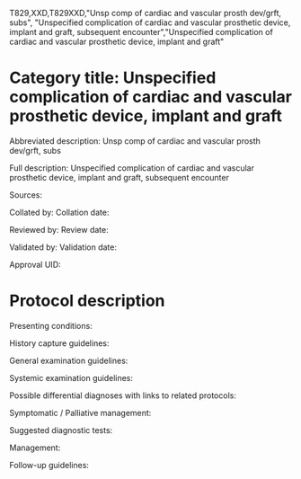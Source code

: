 T829,XXD,T829XXD,"Unsp comp of cardiac and vascular prosth dev/grft, subs", "Unspecified complication of cardiac and vascular prosthetic device, implant and graft, subsequent encounter","Unspecified complication of cardiac and vascular prosthetic device, implant and graft"
# Category title: Unspecified complication of cardiac and vascular prosthetic device, implant and graft

Abbreviated description: Unsp comp of cardiac and vascular prosth dev/grft, subs

Full description: Unspecified complication of cardiac and vascular prosthetic device, implant and graft, subsequent encounter

Sources:

Collated by:
Collation date:

Reviewed by:
Review date:

Validated by:
Validation date:

Approval UID:

# Protocol description

Presenting conditions:

History capture guidelines:

General examination guidelines:

Systemic examination guidelines:

Possible differential diagnoses with links to related protocols:

Symptomatic / Palliative management:

Suggested diagnostic tests:

Management:

Follow-up guidelines:

